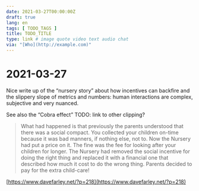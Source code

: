 ```yaml
---
date: 2021-03-27T00:00:00Z
draft: true
lang: en
tags: [ TODO_TAGS ]
title: TODO_TITLE
type: link # image quote video text audio chat
via: "[Who](http://example.com)"
---
```



# 2021-03-27

Nice write up of the “nursery story” about how incentives can backfire and the slippery slope of metrics and numbers: human interactions are complex, subjective and very nuanced.

See also the “Cobra effect”
TODO: link to other clipping?

> What had happened is that previously the parents understood that there was a social compact. You collected your children on-time because it was bad manners, if nothing else, not to. Now the Nursery had put a price on it. The fine was the fee for looking after your children for longer. The Nursery had removed the social incentive for doing the right thing and replaced it with a financial one that described how much it cost to do the wrong thing. Parents decided to pay for the extra child-care!

[https://www.davefarley.net/?p=218](https://www.davefarley.net/?p=218)

